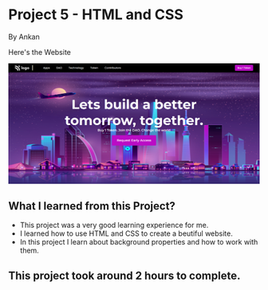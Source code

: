 # Project 5 - HTML and CSS

By Ankan

Here's the Website

![Completed Website](./screenshot.PNG)

## What I learned from this Project?

- This project was a very good learning experience for me.
- I learned how to use HTML and CSS to create a beutiful website.
- In this project I learn about background properties and how to work with them.

## This project took around 2 hours to complete.
